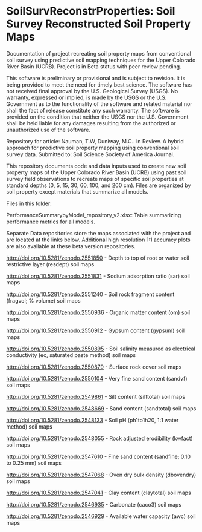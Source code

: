 # SoilSurvReconstrProperties: Soil Survey Reconstructed Soil Property Maps
Documentation of project recreating soil property maps from conventional soil survey using predictive soil mapping techniques for the Upper Colorado River Basin (UCRB). Project is in Beta status with peer review pending.

This software is preliminary or provisional and is subject to revision. It is being provided to meet the need for timely best science. The software has not received final approval by the U.S. Geological Survey (USGS). No warranty, expressed or implied, is made by the USGS or the U.S. Government as to the functionality of the software and related material nor shall the fact of release constitute any such warranty. The software is provided on the condition that neither the USGS nor the U.S. Government shall be held liable for any damages resulting from the authorized or unauthorized use of the software.

Repository for article: Nauman, T.W, Duniway, M.C.. In Review. A hybrid approach for predictive soil property mapping using conventional soil survey data. Submitted to: Soil Science Society of America Journal.

This repository documents code and data inputs used to create new soil property maps of the Upper Colorado River Basin (UCRB) using past soil survey field observations to recreate maps of specific soil properties at standard depths (0, 5, 15, 30, 60, 100, and 200 cm). Files are organized by soil property except materials that summarize all models.

Files in this folder:

PerformanceSummarybyModel_repository_v2.xlsx: Table summarizing performance metrics for all models.

Separate Data repositories store the maps associated with the project and are located at the links below. Additional high resolution 1:1 accuracy plots are also available at these beta version repositories.

http://doi.org/10.5281/zenodo.2551850 - Depth to top of root or water soil restrictive layer (resdept) soil maps 

http://doi.org/10.5281/zenodo.2551831 - Sodium adsorption ratio (sar) soil maps

http://doi.org/10.5281/zenodo.2551240 - Soil rock fragment content (fragvol; % volume) soil maps

http://doi.org/10.5281/zenodo.2550936 - Organic matter content (om) soil maps

http://doi.org/10.5281/zenodo.2550912 - Gypsum content (gypsum) soil maps

http://doi.org/10.5281/zenodo.2550895 - Soil salinity measured as electrical conductivity (ec, saturated paste method) soil maps

http://doi.org/10.5281/zenodo.2550879 - Surface rock cover soil maps

http://doi.org/10.5281/zenodo.2550104 - Very fine sand content (sandvf) soil maps

http://doi.org/10.5281/zenodo.2549861 - Silt content (silttotal) soil maps

http://doi.org/10.5281/zenodo.2548669 - Sand content (sandtotal) soil maps

http://doi.org/10.5281/zenodo.2548133 - Soil pH (ph1to1h20, 1:1 water method) soil maps

http://doi.org/10.5281/zenodo.2548055 - Rock adjusted erodibility (kwfact) soil maps

http://doi.org/10.5281/zenodo.2547610 - Fine sand content (sandfine; 0.10 to 0.25 mm) soil maps

http://doi.org/10.5281/zenodo.2547068 - Oven dry bulk density (dbovendry) soil maps

http://doi.org/10.5281/zenodo.2547041 - Clay content (claytotal) soil maps

http://doi.org/10.5281/zenodo.2546935 - Carbonate (caco3) soil maps

http://doi.org/10.5281/zenodo.2546929 - Available water capacity (awc) soil maps
